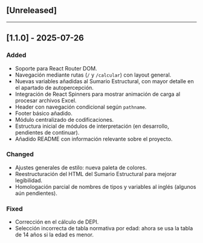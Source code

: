 ## [Unreleased]

---

## [1.1.0] - 2025-07-26

### Added

- Soporte para React Router DOM.
- Navegación mediante rutas (`/` y `/calcular`) con layout general.
- Nuevas variables añadidas al Sumario Estructural, con mayor detalle en el apartado de autopercepción.
- Integración de React Spinners para mostrar animación de carga al procesar archivos Excel.
- Header con navegación condicional según `pathname`.
- Footer básico añadido.
- Módulo centralizado de codificaciones.
- Estructura inicial de módulos de interpretación (en desarrollo, pendientes de continuar).
- Añadido README con información relevante sobre el proyecto.

### Changed

- Ajustes generales de estilo: nueva paleta de colores.
- Reestructuración del HTML del Sumario Estructural para mejorar legibilidad.
- Homologación parcial de nombres de tipos y variables al inglés (algunos aún pendientes).

### Fixed

- Corrección en el cálculo de DEPI.
- Selección incorrecta de tabla normativa por edad: ahora se usa la tabla de 14 años si la edad es menor.

